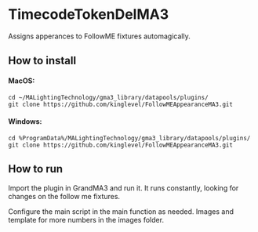 # TimecodeTokenDelMA3

Assigns apperances to FollowME fixtures automagically.


## How to install
#### MacOS:
```
cd ~/MALightingTechnology/gma3_library/datapools/plugins/
git clone https://github.com/kinglevel/FollowMEAppearanceMA3.git
```

#### Windows:
```
cd %ProgramData%/MALightingTechnology/gma3_library/datapools/plugins/
git clone https://github.com/kinglevel/FollowMEAppearanceMA3.git
```

## How to run

Import the plugin in GrandMA3 and run it.
It runs constantly, looking for changes on the follow me fixtures.

Configure the main script in the main function as needed.
Images and template for more numbers in the images folder.